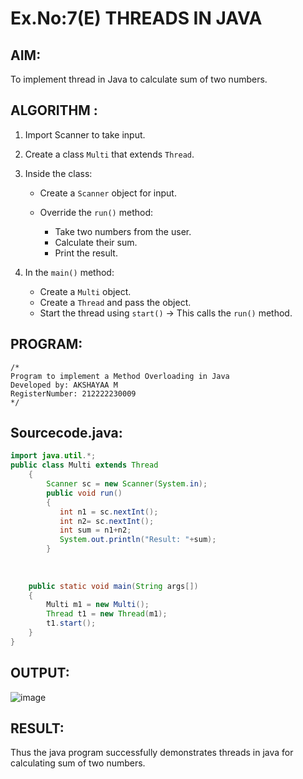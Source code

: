 # Ex.No:7(E) THREADS IN JAVA

## AIM:
To implement thread in Java to calculate sum of two numbers. 
## ALGORITHM :

1. Import Scanner to take input.

2. Create a class `Multi` that extends `Thread`.

3. Inside the class:

   * Create a `Scanner` object for input.
   * Override the `run()` method:

     * Take two numbers from the user.
     * Calculate their sum.
     * Print the result.

4. In the `main()` method:

   * Create a `Multi` object.
   * Create a `Thread` and pass the object.
   * Start the thread using `start()` → This calls the `run()` method.



## PROGRAM:
 ```
/*
Program to implement a Method Overloading in Java
Developed by: AKSHAYAA M
RegisterNumber: 212222230009 
*/
```

## Sourcecode.java:
```java
import java.util.*;
public class Multi extends Thread
    {  
        Scanner sc = new Scanner(System.in);
        public void run()
        {
           int n1 = sc.nextInt();
           int n2= sc.nextInt();
           int sum = n1+n2;
           System.out.println("Result: "+sum);
        }
        
        
    
    public static void main(String args[])
    {  
        Multi m1 = new Multi();
        Thread t1 = new Thread(m1);
        t1.start();
    }  
}
```

## OUTPUT:

![image](https://github.com/user-attachments/assets/44df6594-f79d-439e-9768-ca63c9bb6b1a)


## RESULT:

Thus the  java program successfully demonstrates threads in java for calculating sum of two numbers.



